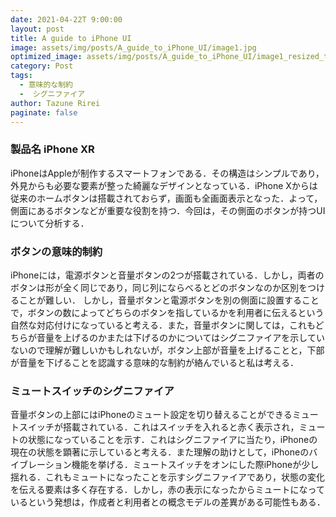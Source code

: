 ```yaml
---
date: 2021-04-22T 9:00:00
layout: post
title: A guide to iPhone UI
image: assets/img/posts/A_guide_to_iPhone_UI/image1.jpg
optimized_image: assets/img/posts/A_guide_to_iPhone_UI/image1_resized_thumbnail.jpg
category: Post
tags: 
  - 意味的な制約
  -  シグニファイア
author: Tazune Rirei
paginate: false
---
```


### 製品名 iPhone XR
iPhoneはAppleが制作するスマートフォンである．その構造はシンプルであり，外見からも必要な要素が整った綺麗なデザインとなっている．iPhone
Xからは従来のホームボタンは搭載されておらず，画面も全画面表示となった．よって，側面にあるボタンなどが重要な役割を持つ．今回は，その側面のボタンが持つUIについて分析する．

### ボタンの意味的制約
iPhoneには，電源ボタンと音量ボタンの2つが搭載されている．しかし，両者のボタンは形が全く同じであり，同じ列にならべるとどのボタンなのか区別をつけることが難しい．
しかし，音量ボタンと電源ボタンを別の側面に設置することで，ボタンの数によってどちらのボタンを指しているかを利用者に伝えるという自然な対応付けになっていると考える．また，音量ボタンに関しては，これもどちらが音量を上げるのかまたは下げるのかについてはシグニファイアを示していないので理解が難しいかもしれないが，ボタン上部が音量を上げることと，下部が音量を下げることを認識する意味的な制約が絡んでいると私は考える．

### ミュートスイッチのシグニファイア
音量ボタンの上部にはiPhoneのミュート設定を切り替えることができるミュートスイッチが搭載されている．これはスイッチを入れると赤く表示され，ミュートの状態になっていることを示す．これはシグニファイアに当たり，iPhoneの現在の状態を顕著に示していると考える．また理解の助けとして，iPhoneのバイブレーション機能を挙げる．ミュートスイッチをオンにした際iPhoneが少し揺れる．これもミュートになったことを示すシグニファイアであり，状態の変化を伝える要素は多く存在する．しかし，赤の表示になったからミュートになっているという発想は，作成者と利用者との概念モデルの差異がある可能性もある．
